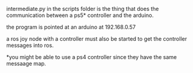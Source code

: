 intermediate.py in the scripts folder is the thing that does the communication between a ps5* controller and the arduino.

the program is pointed at an arduino at 192.168.0.57

a ros joy node with a controller must also be started to get the controller messages into ros.

*you might be able to use a ps4 controller since they have the same messaage map. 

